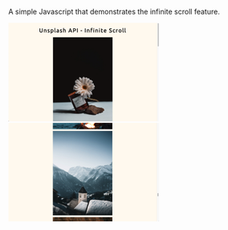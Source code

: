 A simple Javascript that demonstrates the infinite scroll feature.

<div>

<img src="Screenshots/top.png" alt="top of page" width="300" />

<img src="Screenshots/bottom.png" alt="near bottom of page" width="300" />


</div>

